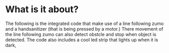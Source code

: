 #  What is it about? 


The following is the integrated code that make use of a line following zumo and a handsanitizer (that is being pressed by a motor.) There movement of the line following zumo can also detect obstcle and stop when object is detected. The code also includes a cool led strip that lights up when it is dark,
